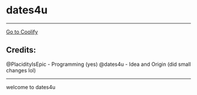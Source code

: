 <h1>dates4u</h1>
<hr>
<a href='https://dates4u.github.io/dates/' target='_blank'>Go to Coolify</a>

<h2>Credits:</h2>
@PlacidityIsEpic - Programming (yes)
@dates4u - Idea and Origin (did small changes lol)
<hr>

welcome to dates4u
